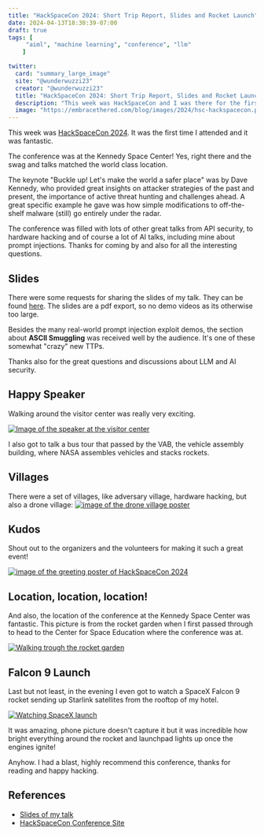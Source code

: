 ```yaml
---
title: "HackSpaceCon 2024: Short Trip Report, Slides and Rocket Launch"
date: 2024-04-13T18:30:39-07:00
draft: true
tags: [
     "aiml", "machine learning", "conference", "llm" 
    ]

twitter:
  card: "summary_large_image"
  site: "@wunderwuzzi23"
  creator: "@wunderwuzzi23"
  title: "HackSpaceCon 2024: Short Trip Report, Slides and Rocket Launch"
  description: "This week was HackSpaceCon and I was there for the first time and it was fantastic. I also got to contribute my presenting about my work on prompt injections and LLM security."
  image: "https://embracethered.com/blog/images/2024/hsc-hackspacecon.png"
---
```


This week was [HackSpaceCon 2024](https://www.hackspacecon.com/). It was the first time I attended and it was fantastic. 

The conference was at the Kennedy Space Center! Yes, right there and the swag and talks matched the world class location. 

The keynote "Buckle up! Let's make the world a safer place" was by Dave Kennedy, who provided great insights on attacker strategies of the past and present, the importance of active threat hunting and challenges ahead. A great specific example he gave was how simple modifications to off-the-shelf malware (still) go entirely under the radar.

The conference was filled with lots of other great talks from API security, to hardware hacking and of course a lot of AI talks, including mine about prompt injections. Thanks for coming by and also for all the interesting questions. 

## Slides

There were some requests for sharing the slides of my talk. They can be found [here](/blog/downloads/HackSpaceCon-New-Important-Instructions.pdf). The slides are a pdf export, so no demo videos as its otherwise too large. 

Besides the many real-world prompt injection exploit demos, the section about **ASCII Smuggling** was received well by the audience. It's one of these somewhat "crazy" new TTPs.

Thanks also for the great questions and discussions about LLM and AI security.

## Happy Speaker

Walking around the visitor center was really very exciting. 

[![Image of the speaker at the visitor center](/blog/images/2024/hsc-hackspacecon.png)](/blog/images/2024/hsc-hackspacecon.png)

I also got to talk a bus tour that passed by the VAB, the vehicle assembly building, where NASA assembles vehicles and stacks rockets. 

## Villages

There were a set of villages, like adversary village, hardware hacking, but also a drone village:
[![image of the drone village poster](/blog/images/2024/hsc-drone-village.png)](/blog/images/2024/hsc-drone-village.png)


## Kudos 

Shout out to the organizers and the volunteers for making it such a great event!

[![image of the greeting poster of HackSpaceCon 2024](/blog/images/2024/hsc-poster.png)](/blog/images/2024/hsc-poster.png)


## Location, location, location!

And also, the location of the conference at the Kennedy Space Center was fantastic. This picture is from the rocket garden when I first passed through to head to the Center for Space Education where the conference was at.

[![Walking trough the rocket garden](/blog/images/2024/hsc-rocket-garden.png)](/blog/images/2024/hsc-rocket-garden.png)

## Falcon 9 Launch

Last but not least, in the evening I even got to watch a SpaceX Falcon 9 rocket sending up Starlink satellites from the rooftop of my hotel. 

[![Watching SpaceX launch](/blog/images/2024/hsc-spx-launch.png)](/blog/images/2024/hsc-spx-launch.png)

It was amazing, phone picture doesn't capture it but it was incredible how bright everything around the rocket and launchpad lights up once the engines ignite!

Anyhow. I had a blast, highly recommend this conference, thanks for reading and happy hacking.


## References

* [Slides of my talk](/blog/downloads/HackSpaceCon-New-Important-Instructions.pdf)
* [HackSpaceCon Conference Site](https://hackspacecon.com)
